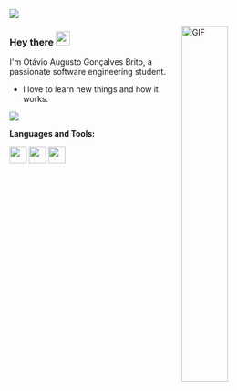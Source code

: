 ![](https://visitor-badge.glitch.me/badge?page_id=guilhermehgbrito)

 <img align="right" alt="GIF" src="https://media.giphy.com/media/iIqmM5tTjmpOB9mpbn/giphy.gif" width="40%" height="40%" />

### Hey there <img  src="https://media.giphy.com/media/hvRJCLFzcasrR4ia7z/giphy.gif" width="25px">

I'm Otávio Augusto Gonçalves Brito, a passionate software engineering student.

- I love to learn new things and how it works.
  
<a href="https://www.linkedin.com/in/otavioagb/" target="_blank"><img src="https://img.shields.io/badge/LinkedIn-0077B5?style=for-the-badge&logo=linkedin&logoColor=white"></a>

**Languages and Tools:**

<img height="30" width="30" src="https://cdn.jsdelivr.net/gh/devicons/devicon@latest/icons/python/python-original.svg" /> <img height="30" width="30" src="https://cdn.jsdelivr.net/gh/devicons/devicon@latest/icons/sqldeveloper/sqldeveloper-original.svg" /> 
<img height="30" width="30" src="https://cdn.jsdelivr.net/gh/devicons/devicon@latest/icons/git/git-original.svg" />
          
          
